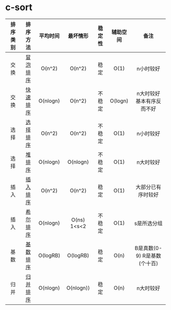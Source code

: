 # c-sort

| 排序类别 | 排序方法 | 平均时间 | 最坏情形 | 稳定性 | 辅助空间 | 备注 |
| :------: | :------: | :------: | :------: | :-----:| :------: | :--: |
| 交换 | [冒泡排序](./bubble_sort.c) | O(n^2) | O(n^2) | 稳定| O(1) | n小时较好 |
| 交换 | [快速排序](https://github.com/zhangwang19961004/c-sort/quick_sort.c) | O(nlogn) | O(n^2) | 不稳定| O(logn) | n大时较好 基本有序反而不好 |
| 选择 | [选择排序](https://github.com/zhangwang19961004/c-sort/select_sort.c) | O(n^2) | O(n^2) | 不稳定| O(1) | n小时较好 |
| 选择 | [堆排序](https://github.com/zhangwang19961004/c-sort/heap_sort.c) | O(nlogn) | O(nlogn) | 不稳定| O(1) | n大时较好 |
| 插入 | [插入排序](https://github.com/zhangwang19961004/c-sort/insert_sort.c) | O(n^2) | O(n^2) | 稳定| O(1) | 大部分已有序时较好 |
| 插入 | [希尔排序](https://github.com/zhangwang19961004/c-sort/shell_sort.c) | O(nlogn) | O(ns) 1<s<2 | 不稳定| O(1) | s是所选分组 |
| 基数 | [基数排序](https://github.com/zhangwang19961004/c-sort/radix_sort.c) | O(logRB) | O(logRB) | 稳定| O(n) | B是真数(0-9) R是基数(个十百) |
| 归并 | [归并排序](https://github.com/zhangwang19961004/c-sort/merge_sort.c) | O(nlogn) | O(nlogn)) | 稳定| O(n) | n大时较好 |
